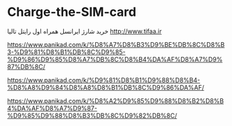 # Charge-the-SIM-card
خرید شارژ ایرانسل همراه اول رایتل تالیا http://www.tifaa.ir

https://www.panikad.com/k/%D8%A7%D8%B3%D9%BE%DB%8C%D8%B3-%D9%81%D8%B1%DB%8C%D9%85-%D9%86%D9%85%D8%A7%DB%8C%D8%B4%DA%AF%D8%A7%D9%87%DB%8C/


https://www.panikad.com/k/%D9%81%D8%B1%D9%88%D8%B4-%D8%A8%D9%84%D8%A8%D8%B1%DB%8C%D9%86%DA%AF/

https://www.panikad.com/k/%D8%A2%D9%85%D9%88%D8%B2%D8%B4%DA%AF%D8%A7%D9%87-%D9%85%D9%88%D8%B3%DB%8C%D9%82%DB%8C/
